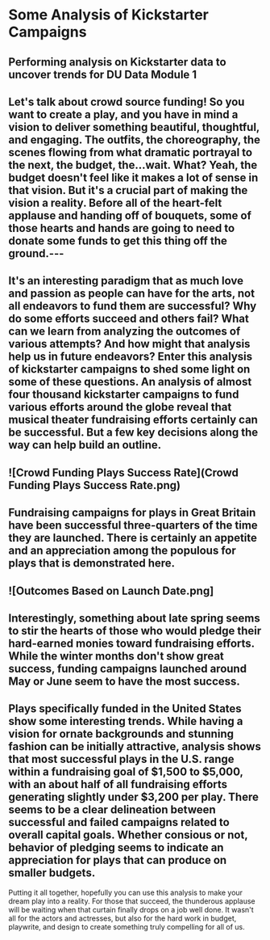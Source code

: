 # Some Analysis of Kickstarter Campaigns
Performing analysis on Kickstarter data to uncover trends for DU Data Module 1
---
Let's talk about crowd source funding! So you want to create a play, and you have in mind a vision to deliver something beautiful, thoughtful, and engaging. The outfits, the choreography, the scenes flowing from what dramatic portrayal to the next, the budget, the...wait. What? Yeah, the budget doesn't feel like it makes a lot of sense in that vision. But it's a crucial part of making the vision a reality. Before all of the heart-felt applause and handing off of bouquets, some of those hearts and hands are going to need to donate some funds to get this thing off the ground.---
---
It's an interesting paradigm that as much love and passion as people can have for the arts, not all endeavors to fund them are successful? Why do some efforts succeed and others fail? What can we learn from analyzing the outcomes of various attempts? And how might that analysis help us in future endeavors? Enter this analysis of kickstarter campaigns to shed some light on some of these questions. An analysis of almost four thousand kickstarter campaigns to fund various efforts around the globe reveal that musical theater fundraising efforts certainly can be successful. But a few key decisions along the way can help build an outline.
---
![Crowd Funding Plays Success Rate](Crowd Funding Plays Success Rate.png)
---
Fundraising campaigns for plays in Great Britain have been successful three-quarters of the time they are launched. There is certainly an appetite and an appreciation among the populous for plays that is demonstrated here.
---
![Outcomes Based on Launch Date.png]
---
Interestingly, something about late spring seems to stir the hearts of those who would pledge their hard-earned monies toward fundraising efforts. While the winter months don't show great success, funding campaigns launched around May or June seem to have the most success.
---
Plays specifically funded in the United States show some interesting trends. While having a vision for ornate backgrounds and stunning fashion can be initially attractive, analysis shows that most successful plays in the U.S. range within a fundraising goal of $1,500 to $5,000, with an about half of all fundraising efforts generating slightly under $3,200 per play. There seems to be a clear delineation between successful and failed campaigns related to overall capital goals. Whether consious or not, behavior of pledging seems to indicate an appreciation for plays that can produce on smaller budgets.
---
Putting it all together, hopefully you can use this analysis to make your dream play into a reality. For those that succeed, the thunderous applause will be waiting when that curtain finally drops on a job well done. It wasn't all for the actors and actresses, but also for the hard work in budget, playwrite, and design to create something truly compelling for all of us.
